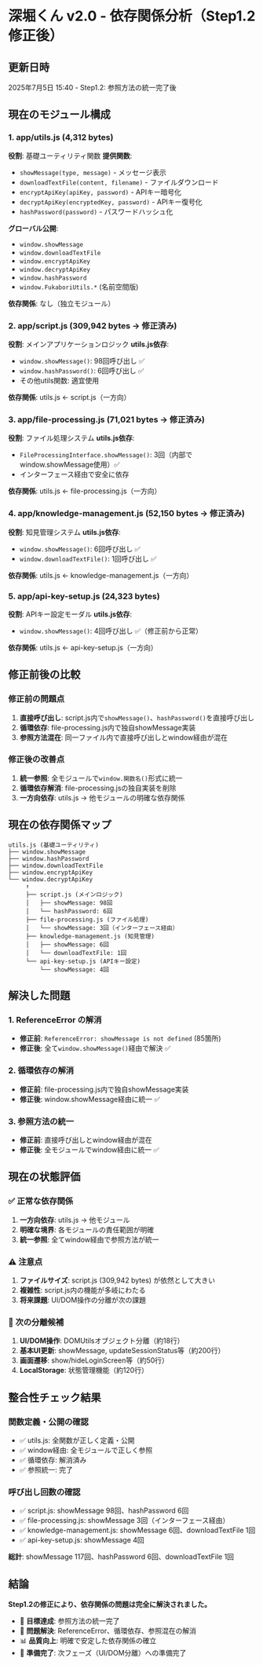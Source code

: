 # 深堀くん v2.0 - 依存関係分析（Step1.2修正後）

## 更新日時
2025年7月5日 15:40 - Step1.2: 参照方法の統一完了後

## 現在のモジュール構成

### 1. app/utils.js (4,312 bytes)
**役割**: 基礎ユーティリティ関数
**提供関数**:
- `showMessage(type, message)` - メッセージ表示
- `downloadTextFile(content, filename)` - ファイルダウンロード
- `encryptApiKey(apiKey, password)` - APIキー暗号化
- `decryptApiKey(encryptedKey, password)` - APIキー復号化
- `hashPassword(password)` - パスワードハッシュ化

**グローバル公開**:
- `window.showMessage`
- `window.downloadTextFile`
- `window.encryptApiKey`
- `window.decryptApiKey`
- `window.hashPassword`
- `window.FukaboriUtils.*` (名前空間版)

**依存関係**: なし（独立モジュール）

### 2. app/script.js (309,942 bytes → 修正済み)
**役割**: メインアプリケーションロジック
**utils.js依存**:
- `window.showMessage()`: 98回呼び出し ✅
- `window.hashPassword()`: 6回呼び出し ✅
- その他utils関数: 適宜使用

**依存関係**: utils.js ← script.js（一方向）

### 3. app/file-processing.js (71,021 bytes → 修正済み)
**役割**: ファイル処理システム
**utils.js依存**:
- `FileProcessingInterface.showMessage()`: 3回（内部でwindow.showMessage使用）✅
- インターフェース経由で安全に依存

**依存関係**: utils.js ← file-processing.js（一方向）

### 4. app/knowledge-management.js (52,150 bytes → 修正済み)
**役割**: 知見管理システム
**utils.js依存**:
- `window.showMessage()`: 6回呼び出し ✅
- `window.downloadTextFile()`: 1回呼び出し ✅

**依存関係**: utils.js ← knowledge-management.js（一方向）

### 5. app/api-key-setup.js (24,323 bytes)
**役割**: APIキー設定モーダル
**utils.js依存**:
- `window.showMessage()`: 4回呼び出し ✅（修正前から正常）

**依存関係**: utils.js ← api-key-setup.js（一方向）

## 修正前後の比較

### 修正前の問題点
1. **直接呼び出し**: script.js内で`showMessage()`、`hashPassword()`を直接呼び出し
2. **循環依存**: file-processing.js内で独自showMessage実装
3. **参照方法混在**: 同一ファイル内で直接呼び出しとwindow経由が混在

### 修正後の改善点
1. **統一参照**: 全モジュールで`window.関数名()`形式に統一
2. **循環依存解消**: file-processing.jsの独自実装を削除
3. **一方向依存**: utils.js → 他モジュールの明確な依存関係

## 現在の依存関係マップ

```
utils.js (基礎ユーティリティ)
├── window.showMessage
├── window.hashPassword
├── window.downloadTextFile
├── window.encryptApiKey
└── window.decryptApiKey
     ↑
     ├── script.js (メインロジック)
     │   ├── showMessage: 98回
     │   └── hashPassword: 6回
     ├── file-processing.js (ファイル処理)
     │   └── showMessage: 3回（インターフェース経由）
     ├── knowledge-management.js (知見管理)
     │   ├── showMessage: 6回
     │   └── downloadTextFile: 1回
     └── api-key-setup.js (APIキー設定)
         └── showMessage: 4回
```

## 解決した問題

### 1. ReferenceError の解消
- **修正前**: `ReferenceError: showMessage is not defined` (85箇所)
- **修正後**: 全て`window.showMessage()`経由で解決 ✅

### 2. 循環依存の解消
- **修正前**: file-processing.js内で独自showMessage実装
- **修正後**: window.showMessage経由に統一 ✅

### 3. 参照方法の統一
- **修正前**: 直接呼び出しとwindow経由が混在
- **修正後**: 全モジュールでwindow経由に統一 ✅

## 現在の状態評価

### ✅ 正常な依存関係
1. **一方向依存**: utils.js → 他モジュール
2. **明確な境界**: 各モジュールの責任範囲が明確
3. **統一参照**: 全てwindow経由で参照方法が統一

### ⚠️ 注意点
1. **ファイルサイズ**: script.js (309,942 bytes) が依然として大きい
2. **複雑性**: script.js内の機能が多岐にわたる
3. **将来課題**: UI/DOM操作の分離が次の課題

### 🎯 次の分離候補
1. **UI/DOM操作**: DOMUtilsオブジェクト分離（約18行）
2. **基本UI更新**: showMessage, updateSessionStatus等（約200行）
3. **画面遷移**: show/hideLoginScreen等（約50行）
4. **LocalStorage**: 状態管理機能（約120行）

## 整合性チェック結果

### 関数定義・公開の確認
- ✅ utils.js: 全関数が正しく定義・公開
- ✅ window経由: 全モジュールで正しく参照
- ✅ 循環依存: 解消済み
- ✅ 参照統一: 完了

### 呼び出し回数の確認
- ✅ script.js: showMessage 98回、hashPassword 6回
- ✅ file-processing.js: showMessage 3回（インターフェース経由）
- ✅ knowledge-management.js: showMessage 6回、downloadTextFile 1回
- ✅ api-key-setup.js: showMessage 4回

**総計**: showMessage 117回、hashPassword 6回、downloadTextFile 1回

## 結論

**Step1.2の修正により、依存関係の問題は完全に解決されました。**

- 🎯 **目標達成**: 参照方法の統一完了
- 🔧 **問題解決**: ReferenceError、循環依存、参照混在の解消
- 📊 **品質向上**: 明確で安定した依存関係の確立
- 🚀 **準備完了**: 次フェーズ（UI/DOM分離）への準備完了 